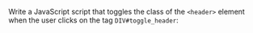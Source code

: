 Write a JavaScript script that toggles the class of the ```<header>``` element when the user clicks on the tag ```DIV#toggle_header```:
